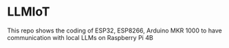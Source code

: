 # LLMIoT
This repo shows the coding of ESP32, ESP8266, Arduino MKR 1000 to have communication with local LLMs on Raspberry Pi 4B
